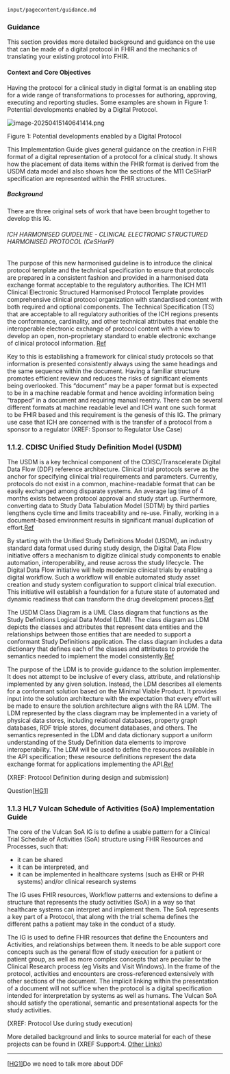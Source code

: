 `input/pagecontent/guidance.md`

### Guidance

This section provides more detailed background and guidance on the use that can be made of a digital protocol in FHIR and the mechanics of translating your existing protocol into FHIR.

#### Context and Core Objectives

Having the protocol for a clinical study in digital format is an enabling step for a wide range of transformations to processes for authoring, approving, executing and reporting studies. Some examples are shown in Figure 1: Potential developments enabled by a Digital Protocol.

<div><img src="image-20250415140641414.png" alt="image-20250415140641414.png" style="max-width: 80%;
 height: auto;" />
<p>Figure 1: Potential developments enabled by a Digital Protocol</p></div>

This Implementation Guide gives general guidance on the creation in FHIR format of a digital representation of a protocol for a clinical study. It shows how the placement of data items within the FHIR format is derived from the USDM data model and also shows how the sections of the M11 CeSHarP specification are represented within the FHIR structures.

##### Background

There are three original sets of work that have been brought together to develop this IG. 

###### ICH HARMONISED GUIDELINE - CLINICAL ELECTRONIC STRUCTURED HARMONISED PROTOCOL (CeSHarP)

The purpose of this new harmonised guideline is to introduce the clinical protocol template and the technical specification to ensure that protocols are prepared in a consistent fashion and provided in a harmonised data exchange format acceptable to the regulatory authorities. The ICH M11 Clinical Electronic Structured Harmonised Protocol Template provides comprehensive clinical protocol organization with standardised content with both required and optional components. The Technical Specification (TS) that are acceptable to all regulatory authorities of the ICH regions presents the conformance, cardinality, and other technical attributes that enable the interoperable electronic exchange of protocol content with a view to develop an open, non-proprietary standard to enable electronic exchange of clinical protocol information. [Ref](https://www.ema.europa.eu/en/ich-m11-guideline-clinical-study-protocol-template-technical-specifications-scientific-guideline)

Key to this is establishing a framework for clinical study protocols so that information is presented consistently always using the same headings and the same sequence within the document. Having a familiar structure promotes efficient review and reduces the risks of significant elements being overlooked. This “document” may be a paper format but is expected to be in a machine readable format and hence avoiding information being “trapped” in a document and requiring manual reentry. There can be several different formats at machine readable level and ICH want one such format to be FHIR based and this requirement is the genesis of this IG. The primary use case that ICH are concerned with is the transfer of a protocol from a sponsor to a regulator (XREF: Sponsor to Regulator Use Case)



### 1.1.2.   CDISC Unified Study Definition Model (USDM)

The USDM is a key technical component of the CDISC/Transcelerate Digital Data Flow (DDF) reference architecture. Clinical trial protocols serve as the anchor for specifying clinical trial requirements and parameters. Currently, protocols do not exist in a common, machine-readable format that can be easily exchanged among disparate systems. An average lag time of 4 months exists between protocol approval and study start up. Furthermore, converting data to Study Data Tabulation Model (SDTM) by third parties lengthens cycle time and limits traceability and re-use. Finally, working in a document-based environment results in significant manual duplication of effort.[Ref](https://www.transceleratebiopharmainc.com/initiatives/digital-data-flow/)

By starting with the Unified Study Definitions Model (USDM), an industry standard data format used during study design, the Digital Data Flow initiative offers a mechanism to digitize clinical study components to enable automation, interoperability, and reuse across the study lifecycle.  The Digital Data Flow initiative will help modernize clinical trials by enabling a digital workflow. Such a workflow will enable automated study asset creation and study system configuration to support clinical trial execution. This initiative will establish a foundation for a future state of automated and dynamic readiness that can transform the drug development process.[Ref](https://www.cdisc.org/ddf)

The USDM Class Diagram is a UML Class diagram that functions as the Study Definitions Logical Data Model (LDM). The class diagram as LDM depicts the classes and attributes that represent data entities and the relationships between those entities that are needed to support a conformant Study Definitions application. The class diagram includes a data dictionary that defines each of the classes and attributes to provide the semantics needed to implement the model consistently.[Ref](https://www.cdisc.org/ddf)

The purpose of the LDM is to provide guidance to the solution implementer. It does not attempt to be inclusive of every class, attribute, and relationship implemented by any given solution. Instead, the LDM describes all elements for a conformant solution based on the Minimal Viable Product. It provides input into the solution architecture with the expectation that every effort will be made to ensure the solution architecture aligns with the RA LDM. The LDM represented by the class diagram may be implemented in a variety of physical data stores, including relational databases, property graph databases, RDF triple stores, document databases, and others. The semantics represented in the LDM and data dictionary support a uniform understanding of the Study Definition data elements to improve interoperability. The LDM will be used to define the resources available in the API specification; these resource definitions represent the data exchange format for applications implementing the API.[Ref](https://www.cdisc.org/ddf)

(XREF: Protocol Definition during design and submission)

Question[[HG1\]](#_msocom_1) 

### 1.1.3   HL7 Vulcan Schedule of Activities (SoA) Implementation Guide

The core of the Vulcan SoA IG is to define a usable pattern for a Clinical Trial Schedule of Activities (SoA) structure using FHIR Resources and Processes, such that:
* it can be shared
* it can be interpreted, and 
* it can be implemented in healthcare systems (such as EHR or PHR systems) and/or clinical research systems 

The IG uses FHIR resources, Workflow patterns and extensions to define a structure that represents the study activities (SoA) in a way so that healthcare systems can interpret and implement them.  The SoA represents a key part of a Protocol, that along with the trial schema defines the different paths a patient may take in the conduct of a study.   

The IG is used to define FHIR resources that define the Encounters and Activities, and relationships between them.  It needs to be able support core concepts such as the general flow of study execution for a patient or patient group, as well as more complex concepts that are peculiar to the Clinical Research process (eg Visits and Visit Windows).  In the frame of the protocol, activities and encounters are cross-referenced extensively with other sections of the document.  The implicit linking within the presentation of a document will not suffice when the protocol is a digital specification intended for interpretation by systems as well as humans.  The Vulcan SoA should satisfy the operational, semantic and presentational aspects for the study activities.


(XREF: Protocol Use during study execution)

More detailed background and links to source material for each of these projects can be found in (XREF Support:4. [Other Links](links.html))

------



 [[HG1\]](#_msoanchor_1)Do we need to talk more about DDF
